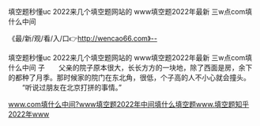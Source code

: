 填空题秒懂uc
2022来几个填空题网站的
www填空题2022年最新
三w点com填什么中间


《最/新/观/看/入/口👉http://wencao66.com》--

填空题秒懂uc
2022来几个填空题网站的
www填空题2022年最新
三w点com填什么中间
子　　父亲的院子原本很大，长长方方的一块地，除了西面是房，余下的都种了月季。那时候家的院门在东北角，很低，个子高的人不小心就会撞头。
　　“听说过朋友在北京打拼的事情。”





www.com填什么中间?www填空题2022年中间填什么填空题www.填空题知乎2022年www
